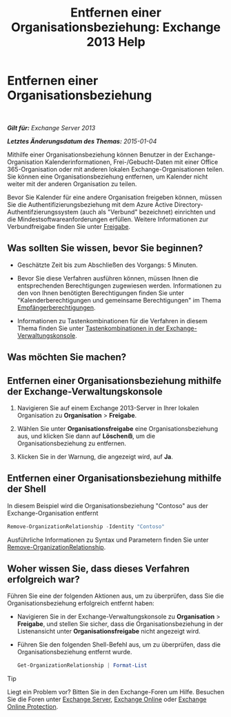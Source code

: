 ﻿---
title: 'Entfernen einer Organisationsbeziehung: Exchange 2013 Help'
TOCTitle: Entfernen einer Organisationsbeziehung
ms:assetid: ff211394-f58b-4da7-bb3a-df6abcb5950e
ms:mtpsurl: https://technet.microsoft.com/de-de/library/JJ657513(v=EXCHG.150)
ms:contentKeyID: 50477149
ms.date: 04/24/2018
mtps_version: v=EXCHG.150
ms.translationtype: HT
---

# Entfernen einer Organisationsbeziehung

 

_**Gilt für:** Exchange Server 2013_

_**Letztes Änderungsdatum des Themas:** 2015-01-04_

Mithilfe einer Organisationsbeziehung können Benutzer in der Exchange-Organisation Kalenderinformationen, Frei-/Gebucht-Daten mit einer Office 365-Organisation oder mit anderen lokalen Exchange-Organisationen teilen. Sie können eine Organisationsbeziehung entfernen, um Kalender nicht weiter mit der anderen Organisation zu teilen.

Bevor Sie Kalender für eine andere Organisation freigeben können, müssen Sie die Authentifizierungsbeziehung mit dem Azure Active Directory-Authentifzierungssystem (auch als "Verbund" bezeichnet) einrichten und die Mindestsoftwareanforderungen erfüllen. Weitere Informationen zur Verbundfreigabe finden Sie unter [Freigabe](sharing-exchange-2013-help.md).

## Was sollten Sie wissen, bevor Sie beginnen?

  - Geschätzte Zeit bis zum Abschließen des Vorgangs: 5 Minuten.

  - Bevor Sie diese Verfahren ausführen können, müssen Ihnen die entsprechenden Berechtigungen zugewiesen werden. Informationen zu den von Ihnen benötigten Berechtigungen finden Sie unter "Kalenderberechtigungen und gemeinsame Berechtigungen" im Thema [Empfängerberechtigungen](recipients-permissions-exchange-2013-help.md).

  - Informationen zu Tastenkombinationen für die Verfahren in diesem Thema finden Sie unter [Tastenkombinationen in der Exchange-Verwaltungskonsole](keyboard-shortcuts-in-the-exchange-admin-center-exchange-online-protection-help.md).

## Was möchten Sie machen?

## Entfernen einer Organisationsbeziehung mithilfe der Exchange-Verwaltungskonsole

1.  Navigieren Sie auf einem Exchange 2013-Server in Ihrer lokalen Organisation zu **Organisation** \> **Freigabe**.

2.  Wählen Sie unter **Organisationsfreigabe** eine Organisationsbeziehung aus, und klicken Sie dann auf **Löschen**![Löschen (Symbol)](images/JJ657511.14f639f6-61e8-4418-bbfb-0db14de9d2f5(EXCHG.150).gif "Löschen (Symbol)"), um die Organisationsbeziehung zu entfernen.

3.  Klicken Sie in der Warnung, die angezeigt wird, auf **Ja**.

## Entfernen einer Organisationsbeziehung mithilfe der Shell

In diesem Beispiel wird die Organisationsbeziehung "Contoso" aus der Exchange-Organisation entfernt

```powershell
Remove-OrganizationRelationship -Identity "Contoso"
```

Ausführliche Informationen zu Syntax und Parametern finden Sie unter [Remove-OrganizationRelationship](https://technet.microsoft.com/de-de/library/ee332362\(v=exchg.150\)).

## Woher wissen Sie, dass dieses Verfahren erfolgreich war?

Führen Sie eine der folgenden Aktionen aus, um zu überprüfen, dass Sie die Organisationsbeziehung erfolgreich entfernt haben:

  - Navigieren Sie in der Exchange-Verwaltungskonsole zu **Organisation** \> **Freigabe**, und stellen Sie sicher, dass die Organisationsbeziehung in der Listenansicht unter **Organisationsfreigabe** nicht angezeigt wird.

  - Führen Sie den folgenden Shell-Befehl aus, um zu überprüfen, dass die Organisationsbeziehung entfernt wurde.
    
    ```powershell
    Get-OrganizationRelationship | Format-List
    ```


> [!TIP]
> Liegt ein Problem vor? Bitten Sie in den Exchange-Foren um Hilfe. Besuchen Sie die Foren unter <A href="https://go.microsoft.com/fwlink/p/?linkid=60612">Exchange Server</A>, <A href="https://go.microsoft.com/fwlink/p/?linkid=267542">Exchange Online</A> oder <A href="https://go.microsoft.com/fwlink/p/?linkid=285351">Exchange Online Protection</A>.


